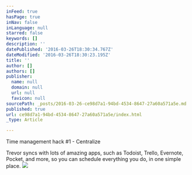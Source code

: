 ```yaml
---
inFeed: true
hasPage: true
inNav: false
inLanguage: null
starred: false
keywords: []
description: ''
datePublished: '2016-03-26T18:30:34.767Z'
dateModified: '2016-03-26T18:30:23.195Z'
title: ''
author: []
authors: []
publisher:
  name: null
  domain: null
  url: null
  favicon: null
sourcePath: _posts/2016-03-26-ce98d7a1-94bd-4534-8647-27a60a571a5e.md
published: true
url: ce98d7a1-94bd-4534-8647-27a60a571a5e/index.html
_type: Article

---
```

Time management hack \#1 - Centralize

Trevor syncs with lots of amazing apps, such as Todoist, Trello, Evernote, Pocket, and more, so you can schedule everything you do, in one simple place.
![](https://the-grid-user-content.s3-us-west-2.amazonaws.com/803a338b-a34f-4c99-a478-fcdd2b7f8bea.jpg)